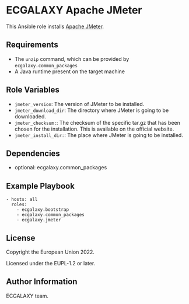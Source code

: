 ECGALAXY Apache JMeter
======================

This Ansible role installs [Apache JMeter](https://jmeter.apache.org/).

Requirements
------------

- The `unzip` command, which can be provided by `ecgalaxy.common_packages`
- A Java runtime present on the target machine

Role Variables
--------------

- `jmeter_version`: The version of JMeter to be installed.
- `jmeter_download_dir`: The directory where JMeter is going to be downloaded.
- `jmeter_checksum:`: The checksum of the specific tar.gz that has been chosen for the installation. This is available on the official website.
- `jmeter_install_dir:`: The place where JMeter is going to be installed.

Dependencies
------------

- optional: ecgalaxy.common_packages

Example Playbook
----------------

    - hosts: all
      roles:
        - ecgalaxy.bootstrap
        - ecgalaxy.common_packages
        - ecgalaxy.jmeter

License
-------

Copyright the European Union 2022.

Licensed under the EUPL-1.2 or later.

Author Information
------------------

ECGALAXY team.
